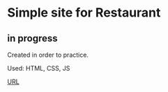 # Simple site for Restaurant
## in progress

Created in order to practice.

Used: HTML, CSS, JS

[URL]()
